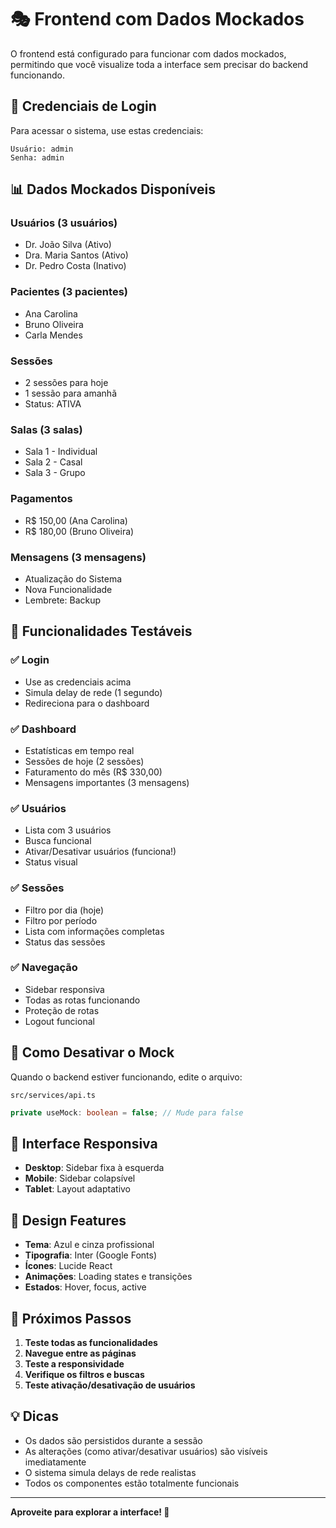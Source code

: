 # 🎭 Frontend com Dados Mockados

O frontend está configurado para funcionar com dados mockados, permitindo que você visualize toda a interface sem precisar do backend funcionando.

## 🔑 **Credenciais de Login**

Para acessar o sistema, use estas credenciais:

```
Usuário: admin
Senha: admin
```

## 📊 **Dados Mockados Disponíveis**

### **Usuários (3 usuários)**
- Dr. João Silva (Ativo)
- Dra. Maria Santos (Ativo) 
- Dr. Pedro Costa (Inativo)

### **Pacientes (3 pacientes)**
- Ana Carolina
- Bruno Oliveira
- Carla Mendes

### **Sessões**
- 2 sessões para hoje
- 1 sessão para amanhã
- Status: ATIVA

### **Salas (3 salas)**
- Sala 1 - Individual
- Sala 2 - Casal
- Sala 3 - Grupo

### **Pagamentos**
- R$ 150,00 (Ana Carolina)
- R$ 180,00 (Bruno Oliveira)

### **Mensagens (3 mensagens)**
- Atualização do Sistema
- Nova Funcionalidade
- Lembrete: Backup

## 🎯 **Funcionalidades Testáveis**

### ✅ **Login**
- Use as credenciais acima
- Simula delay de rede (1 segundo)
- Redireciona para o dashboard

### ✅ **Dashboard**
- Estatísticas em tempo real
- Sessões de hoje (2 sessões)
- Faturamento do mês (R$ 330,00)
- Mensagens importantes (3 mensagens)

### ✅ **Usuários**
- Lista com 3 usuários
- Busca funcional
- Ativar/Desativar usuários (funciona!)
- Status visual

### ✅ **Sessões**
- Filtro por dia (hoje)
- Filtro por período
- Lista com informações completas
- Status das sessões

### ✅ **Navegação**
- Sidebar responsiva
- Todas as rotas funcionando
- Proteção de rotas
- Logout funcional

## 🔧 **Como Desativar o Mock**

Quando o backend estiver funcionando, edite o arquivo:

`src/services/api.ts`

```typescript
private useMock: boolean = false; // Mude para false
```

## 📱 **Interface Responsiva**

- **Desktop**: Sidebar fixa à esquerda
- **Mobile**: Sidebar colapsível
- **Tablet**: Layout adaptativo

## 🎨 **Design Features**

- **Tema**: Azul e cinza profissional
- **Tipografia**: Inter (Google Fonts)
- **Ícones**: Lucide React
- **Animações**: Loading states e transições
- **Estados**: Hover, focus, active

## 🚀 **Próximos Passos**

1. **Teste todas as funcionalidades**
2. **Navegue entre as páginas**
3. **Teste a responsividade**
4. **Verifique os filtros e buscas**
5. **Teste ativação/desativação de usuários**

## 💡 **Dicas**

- Os dados são persistidos durante a sessão
- As alterações (como ativar/desativar usuários) são visíveis imediatamente
- O sistema simula delays de rede realistas
- Todos os componentes estão totalmente funcionais

---

**Aproveite para explorar a interface! 🎉**
